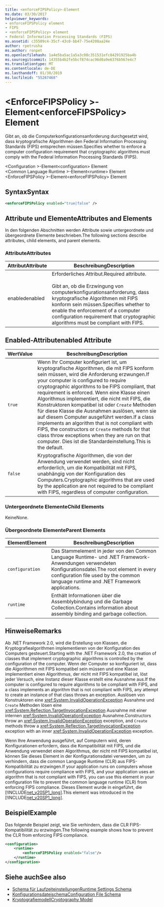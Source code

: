 ```yaml
---
title: <enforceFIPSPolicy>-Element
ms.date: 03/30/2017
helpviewer_keywords:
- enforceFIPSPolicy element
- FIPS
- <enforceFIPSPolicy> element
- Federal Information Processing Standards (FIPS)
ms.assetid: c35509c4-35cf-43c0-bb47-75e4208aa24e
author: rpetrusha
ms.author: ronpet
ms.openlocfilehash: 1a4e5ba5ac1a5a3c08c351531efc84291925ba4b
ms.sourcegitcommit: 14355b4b2fe5bcf874cac96d0a9e6376b567e4c7
ms.translationtype: MT
ms.contentlocale: de-DE
ms.lasthandoff: 01/30/2019
ms.locfileid: "55267468"
---
```

# <a name="enforcefipspolicy-element"></a><span data-ttu-id="10f47-102">\<EnforceFIPSPolicy >-Element</span><span class="sxs-lookup"><span data-stu-id="10f47-102">\<enforceFIPSPolicy> Element</span></span>
<span data-ttu-id="10f47-103">Gibt an, ob die Computerkonfigurationsanforderung durchgesetzt wird, dass kryptografische Algorithmen den Federal Information Processing Standards (FIPS) entsprechen müssen.</span><span class="sxs-lookup"><span data-stu-id="10f47-103">Specifies whether to enforce a computer configuration requirement that cryptographic algorithms must comply with the Federal Information Processing Standards (FIPS).</span></span>  
  
 <span data-ttu-id="10f47-104">\<Configuration >-Element</span><span class="sxs-lookup"><span data-stu-id="10f47-104">\<configuration> Element</span></span>  
<span data-ttu-id="10f47-105">\<Common Language Runtime >-Element</span><span class="sxs-lookup"><span data-stu-id="10f47-105">\<runtime> Element</span></span>  
<span data-ttu-id="10f47-106">\<EnforceFIPSPolicy >-Element</span><span class="sxs-lookup"><span data-stu-id="10f47-106">\<enforceFIPSPolicy> Element</span></span>  
  
## <a name="syntax"></a><span data-ttu-id="10f47-107">Syntax</span><span class="sxs-lookup"><span data-stu-id="10f47-107">Syntax</span></span>  
  
```xml  
<enforceFIPSPolicy enabled="true|false" />  
```  
  
## <a name="attributes-and-elements"></a><span data-ttu-id="10f47-108">Attribute und Elemente</span><span class="sxs-lookup"><span data-stu-id="10f47-108">Attributes and Elements</span></span>  
 <span data-ttu-id="10f47-109">In den folgenden Abschnitten werden Attribute sowie untergeordnete und übergeordnete Elemente beschrieben.</span><span class="sxs-lookup"><span data-stu-id="10f47-109">The following sections describe attributes, child elements, and parent elements.</span></span>  
  
### <a name="attributes"></a><span data-ttu-id="10f47-110">Attribute</span><span class="sxs-lookup"><span data-stu-id="10f47-110">Attributes</span></span>  
  
|<span data-ttu-id="10f47-111">Attribut</span><span class="sxs-lookup"><span data-stu-id="10f47-111">Attribute</span></span>|<span data-ttu-id="10f47-112">Beschreibung</span><span class="sxs-lookup"><span data-stu-id="10f47-112">Description</span></span>|  
|---------------|-----------------|  
|<span data-ttu-id="10f47-113">enabled</span><span class="sxs-lookup"><span data-stu-id="10f47-113">enabled</span></span>|<span data-ttu-id="10f47-114">Erforderliches Attribut.</span><span class="sxs-lookup"><span data-stu-id="10f47-114">Required attribute.</span></span><br /><br /> <span data-ttu-id="10f47-115">Gibt an, ob die Erzwingung von computerkonfigurationsanforderung, dass kryptografische Algorithmen mit FIPS konform sein müssen.</span><span class="sxs-lookup"><span data-stu-id="10f47-115">Specifies whether to enable the enforcement of a computer configuration requirement that cryptographic algorithms must be compliant with FIPS.</span></span>|  
  
## <a name="enabled-attribute"></a><span data-ttu-id="10f47-116">Enabled-Attribut</span><span class="sxs-lookup"><span data-stu-id="10f47-116">enabled Attribute</span></span>  
  
|<span data-ttu-id="10f47-117">Wert</span><span class="sxs-lookup"><span data-stu-id="10f47-117">Value</span></span>|<span data-ttu-id="10f47-118">Beschreibung</span><span class="sxs-lookup"><span data-stu-id="10f47-118">Description</span></span>|  
|-----------|-----------------|  
|`true`|<span data-ttu-id="10f47-119">Wenn Ihr Computer konfiguriert ist, um kryptografische Algorithmen, die mit FIPS konform sein müssen, wird die Anforderung erzwungen.</span><span class="sxs-lookup"><span data-stu-id="10f47-119">If your computer is configured to require cryptographic algorithms to be FIPS compliant, that requirement is enforced.</span></span> <span data-ttu-id="10f47-120">Wenn eine Klasse einen Algorithmus implementiert, die nicht mit FIPS, die Konstruktoren kompatibel ist oder `Create` Methoden für diese Klasse die Ausnahmen auslösen, wenn sie auf diesem Computer ausgeführt werden.</span><span class="sxs-lookup"><span data-stu-id="10f47-120">If a class implements an algorithm that is not compliant with FIPS, the constructors or `Create` methods for that class throw exceptions when they are run on that computer.</span></span> <span data-ttu-id="10f47-121">Dies ist die Standardeinstellung.</span><span class="sxs-lookup"><span data-stu-id="10f47-121">This is the default.</span></span>|  
|`false`|<span data-ttu-id="10f47-122">Kryptografische Algorithmen, die von der Anwendung verwendet werden, sind nicht erforderlich, um die Kompatibilität mit FIPS, unabhängig von der Konfiguration des Computers.</span><span class="sxs-lookup"><span data-stu-id="10f47-122">Cryptographic algorithms that are used by the application are not required to be compliant with FIPS, regardless of computer configuration.</span></span>|  
  
### <a name="child-elements"></a><span data-ttu-id="10f47-123">Untergeordnete Elemente</span><span class="sxs-lookup"><span data-stu-id="10f47-123">Child Elements</span></span>  
 <span data-ttu-id="10f47-124">Keine</span><span class="sxs-lookup"><span data-stu-id="10f47-124">None.</span></span>  
  
### <a name="parent-elements"></a><span data-ttu-id="10f47-125">Übergeordnete Elemente</span><span class="sxs-lookup"><span data-stu-id="10f47-125">Parent Elements</span></span>  
  
|<span data-ttu-id="10f47-126">Element</span><span class="sxs-lookup"><span data-stu-id="10f47-126">Element</span></span>|<span data-ttu-id="10f47-127">Beschreibung</span><span class="sxs-lookup"><span data-stu-id="10f47-127">Description</span></span>|  
|-------------|-----------------|  
|`configuration`|<span data-ttu-id="10f47-128">Das Stammelement in jeder von den Common Language Runtime- und .NET Framework-Anwendungen verwendeten Konfigurationsdatei.</span><span class="sxs-lookup"><span data-stu-id="10f47-128">The root element in every configuration file used by the common language runtime and .NET Framework applications.</span></span>|  
|`runtime`|<span data-ttu-id="10f47-129">Enthält Informationen über die Assemblybindung und die Garbage Collection.</span><span class="sxs-lookup"><span data-stu-id="10f47-129">Contains information about assembly binding and garbage collection.</span></span>|  
  
## <a name="remarks"></a><span data-ttu-id="10f47-130">Hinweise</span><span class="sxs-lookup"><span data-stu-id="10f47-130">Remarks</span></span>  
 <span data-ttu-id="10f47-131">Ab .NET Framework 2.0, wird die Erstellung von Klassen, die Kryptografiealgorithmen implementieren von der Konfiguration des Computers gesteuert.</span><span class="sxs-lookup"><span data-stu-id="10f47-131">Starting with the .NET Framework 2.0, the creation of classes that implement cryptographic algorithms is controlled by the configuration of the computer.</span></span> <span data-ttu-id="10f47-132">Wenn der Computer so konfiguriert ist, dass die Algorithmen mit FIPS kompatibel sein müssen und eine Klasse implementiert einen Algorithmus, der nicht mit FIPS kompatibel ist, löst jeder Versuch, eine Instanz dieser Klasse erstellt eine Ausnahme aus.</span><span class="sxs-lookup"><span data-stu-id="10f47-132">If the computer is configured to require algorithms to be compliant with FIPS, and a class implements an algorithm that is not compliant with FIPS, any attempt to create an instance of that class throws an exception.</span></span> <span data-ttu-id="10f47-133">Auslösen von Konstruktoren eine <xref:System.InvalidOperationException> Ausnahme und `Create` Methoden lösen eine <xref:System.Reflection.TargetInvocationException> Ausnahme mit einer internen <xref:System.InvalidOperationException> Ausnahme.</span><span class="sxs-lookup"><span data-stu-id="10f47-133">Constructors throw an <xref:System.InvalidOperationException> exception, and `Create` methods throw a <xref:System.Reflection.TargetInvocationException> exception with an inner <xref:System.InvalidOperationException> exception.</span></span>  
  
 <span data-ttu-id="10f47-134">Wenn Ihre Anwendung ausgeführt, auf Computern wird, deren Konfigurationen erfordern, dass die Kompatibilität mit FIPS, und die Anwendung verwendet einen Algorithmus, der nicht mit FIPS kompatibel ist, können Sie dieses Element in der Konfigurationsdatei verwenden, um zu verhindern, dass die common Language Runtime (CLR) aus FIPS-Kompatibilität zu erzwingen.</span><span class="sxs-lookup"><span data-stu-id="10f47-134">If your application runs on computers whose configurations require compliance with FIPS, and your application uses an algorithm that is not compliant with FIPS, you can use this element in your configuration file to prevent the common language runtime (CLR) from enforcing FIPS compliance.</span></span> <span data-ttu-id="10f47-135">Dieses Element wurde in eingeführt, die [!INCLUDE[net_v20SP1_long](../../../../../includes/net-v20sp1-long-md.md)].</span><span class="sxs-lookup"><span data-stu-id="10f47-135">This element was introduced in the [!INCLUDE[net_v20SP1_long](../../../../../includes/net-v20sp1-long-md.md)].</span></span>  
  
## <a name="example"></a><span data-ttu-id="10f47-136">Beispiel</span><span class="sxs-lookup"><span data-stu-id="10f47-136">Example</span></span>  
 <span data-ttu-id="10f47-137">Das folgende Beispiel zeigt, wie Sie verhindern, dass die CLR FIPS-Kompatibilität zu erzwingen.</span><span class="sxs-lookup"><span data-stu-id="10f47-137">The following example shows how to prevent the CLR from enforcing FIPS compliance.</span></span>  
  
```xml  
<configuration>  
    <runtime>  
        <enforceFIPSPolicy enabled="false"/>  
    </runtime>  
</configuration>  
```  
  
## <a name="see-also"></a><span data-ttu-id="10f47-138">Siehe auch</span><span class="sxs-lookup"><span data-stu-id="10f47-138">See also</span></span>
- [<span data-ttu-id="10f47-139">Schema für Laufzeiteinstellungen</span><span class="sxs-lookup"><span data-stu-id="10f47-139">Runtime Settings Schema</span></span>](../../../../../docs/framework/configure-apps/file-schema/runtime/index.md)
- [<span data-ttu-id="10f47-140">Konfigurationsdateischema</span><span class="sxs-lookup"><span data-stu-id="10f47-140">Configuration File Schema</span></span>](../../../../../docs/framework/configure-apps/file-schema/index.md)
- [<span data-ttu-id="10f47-141">Kryptografiemodell</span><span class="sxs-lookup"><span data-stu-id="10f47-141">Cryptography Model</span></span>](../../../../../docs/standard/security/cryptography-model.md)
